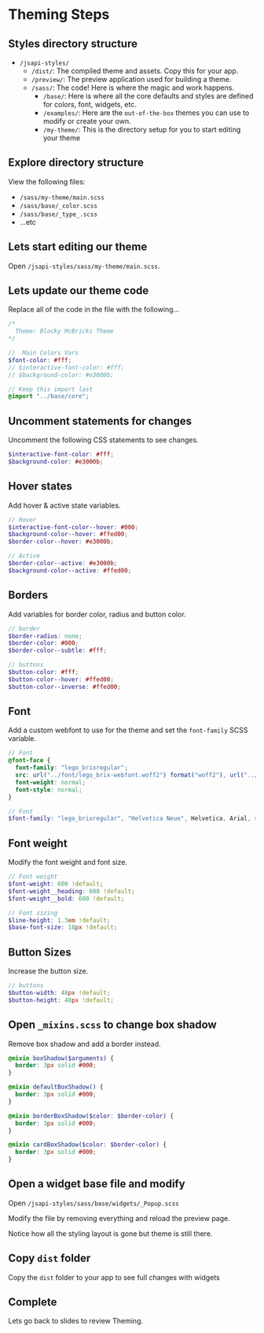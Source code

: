 # Theming Steps

## Styles directory structure

- `/jsapi-styles/`
  - `/dist/`: The compiled theme and assets. Copy this for your app.
  - `/preview/`: The preview application used for building a theme.
  - `/sass/`: The code! Here is where the magic and work happens.
    - `/base/`: Here is where all the core defaults and styles are defined for colors, font, widgets, etc.
    - `/examples/`: Here are the `out-of-the-box` themes you can use to modify or create your own.
    - `/my-theme/`: This is the directory setup for you to start editing your theme

## Explore directory structure

View the following files:

- `/sass/my-theme/main.scss`
- `/sass/base/_color.scss`
- `/sass/base/_type_.scss`
- ...etc

## Lets start editing our theme

Open `/jsapi-styles/sass/my-theme/main.scss`.

## Lets update our theme code

Replace all of the code in the file with the following...

```scss
/*
  Theme: Blocky McBricks Theme
*/

//  Main Colors Vars
$font-color: #fff;
// $interactive-font-color: #fff;
// $background-color: #e3000b;

// Keep this import last
@import "../base/core";
```

## Uncomment statements for changes

Uncomment the following CSS statements to see changes.

```scss
$interactive-font-color: #fff;
$background-color: #e3000b;
```

## Hover states

Add hover & active state variables.

```scss
// Hover
$interactive-font-color--hover: #000;
$background-color--hover: #ffed00;
$border-color--hover: #e3000b;

// Active
$border-color--active: #e3000b;
$background-color--active: #ffed00;
```

## Borders

Add variables for border color, radius and button color.

```scss
// border
$border-radius: none;
$border-color: #000;
$border-color--subtle: #fff;

// buttons
$button-color: #fff;
$button-color--hover: #ffed00;
$button-color--inverse: #ffed00;
```

## Font

Add a custom webfont to use for the theme and set the `font-family` SCSS variable.

```scss
// Font
@font-face {
  font-family: "lego_brixregular";
  src: url("../font/lego_brix-webfont.woff2") format("woff2"), url("../font/lego_brix-webfont.woff") format("woff");
  font-weight: normal;
  font-style: normal;
}

// Font
$font-family: "lego_brixregular", "Helvetica Neue", Helvetica, Arial, sans-serif !default;
```

## Font weight

Modify the font weight and font size.

```scss
// Font weight
$font-weight: 600 !default;
$font-weight__heading: 600 !default;
$font-weight__bold: 600 !default;

// Font sizing
$line-height: 1.3em !default;
$base-font-size: 18px !default;
```

## Button Sizes

Increase the button size.

```scss
// buttons
$button-width: 48px !default;
$button-height: 48px !default;
```

## Open `_mixins.scss` to change box shadow

Remove box shadow and add a border instead.

```scss
@mixin boxShadow($arguments) {
  border: 3px solid #000;
}

@mixin defaultBoxShadow() {
  border: 3px solid #000;
}

@mixin borderBoxShadow($color: $border-color) {
  border: 3px solid #000;
}

@mixin cardBoxShadow($color: $border-color) {
  border: 3px solid #000;
}
```

## Open a widget base file and modify

Open `/jsapi-styles/sass/base/widgets/_Popup.scss`

Modify the file by removing everything and reload the preview page.

Notice how all the styling layout is gone but theme is still there.

## Copy `dist` folder

Copy the `dist` folder to your app to see full changes with widgets

## Complete

Lets go back to slides to review Theming.
